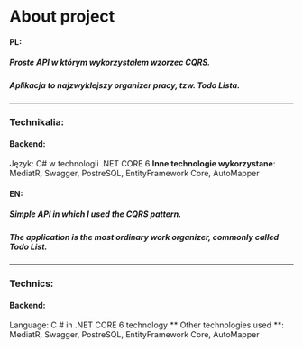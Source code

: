 # About project

#### PL:
##### Proste API w którym wykorzystałem wzorzec CQRS.

##### Aplikacja to najzwyklejszy organizer pracy, tzw. Todo Lista.

------------

### Technikalia:
#### Backend:
 Język: C# w technologii .NET CORE 6
 **Inne technologie wykorzystane**: MediatR, Swagger, PostreSQL, EntityFramework Core, AutoMapper



#### EN:
##### Simple API in which I used the CQRS pattern.

##### The application is the most ordinary work organizer, commonly called Todo List.

------------

### Technics:
#### Backend:
 Language: C # in .NET CORE 6 technology
 ** Other technologies used **: MediatR, Swagger, PostreSQL, EntityFramework Core, AutoMapper
